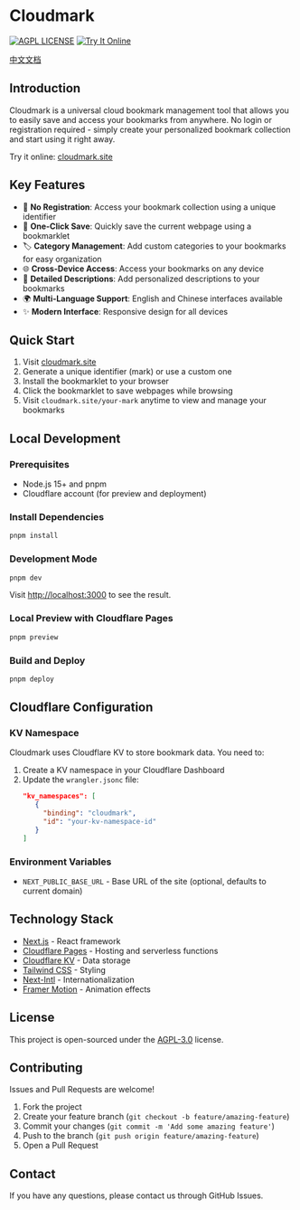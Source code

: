 # Cloudmark

[![AGPL LICENSE](https://img.shields.io/badge/LICENSE-AGPL-blue.svg)](https://www.gnu.org/licenses/agpl-3.0.html)
[![Try It Online](https://img.shields.io/badge/TryIt-Online-orange.svg)](https://cloudmark.site)

[中文文档](README.zh.md)

## Introduction

Cloudmark is a universal cloud bookmark management tool that allows you to easily save and access your bookmarks from anywhere. No login or registration required - simply create your personalized bookmark collection and start using it right away.

Try it online: [cloudmark.site](https://cloudmark.site)

## Key Features

- 🔑 **No Registration**: Access your bookmark collection using a unique identifier
- 🔖 **One-Click Save**: Quickly save the current webpage using a bookmarklet
- 🏷️ **Category Management**: Add custom categories to your bookmarks for easy organization
- 🌐 **Cross-Device Access**: Access your bookmarks on any device
- 📝 **Detailed Descriptions**: Add personalized descriptions to your bookmarks
- 🌍 **Multi-Language Support**: English and Chinese interfaces available
- ✨ **Modern Interface**: Responsive design for all devices

## Quick Start

1. Visit [cloudmark.site](https://cloudmark.site)
2. Generate a unique identifier (mark) or use a custom one
3. Install the bookmarklet to your browser
4. Click the bookmarklet to save webpages while browsing
5. Visit `cloudmark.site/your-mark` anytime to view and manage your bookmarks

## Local Development

### Prerequisites

- Node.js 15+ and pnpm
- Cloudflare account (for preview and deployment)

### Install Dependencies

```bash
pnpm install
```

### Development Mode

```bash
pnpm dev
```

Visit [http://localhost:3000](http://localhost:3000) to see the result.

### Local Preview with Cloudflare Pages

```bash
pnpm preview
```

### Build and Deploy

```bash
pnpm deploy
```

## Cloudflare Configuration

### KV Namespace

Cloudmark uses Cloudflare KV to store bookmark data. You need to:

1. Create a KV namespace in your Cloudflare Dashboard
2. Update the `wrangler.jsonc` file:
   ```json
   "kv_namespaces": [
      {
        "binding": "cloudmark",
        "id": "your-kv-namespace-id"
      }
   ]
   ```

### Environment Variables

- `NEXT_PUBLIC_BASE_URL` - Base URL of the site (optional, defaults to current domain)

## Technology Stack

- [Next.js](https://nextjs.org/) - React framework
- [Cloudflare Pages](https://pages.cloudflare.com/) - Hosting and serverless functions
- [Cloudflare KV](https://developers.cloudflare.com/workers/runtime-apis/kv/) - Data storage
- [Tailwind CSS](https://tailwindcss.com/) - Styling
- [Next-Intl](https://next-intl-docs.vercel.app/) - Internationalization
- [Framer Motion](https://www.framer.com/motion/) - Animation effects

## License

This project is open-sourced under the [AGPL-3.0](https://www.gnu.org/licenses/agpl-3.0.html) license.

## Contributing

Issues and Pull Requests are welcome!

1. Fork the project
2. Create your feature branch (`git checkout -b feature/amazing-feature`)
3. Commit your changes (`git commit -m 'Add some amazing feature'`)
4. Push to the branch (`git push origin feature/amazing-feature`)
5. Open a Pull Request

## Contact

If you have any questions, please contact us through GitHub Issues.
